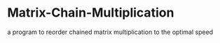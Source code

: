 # Matrix-Chain-Multiplication
a program to reorder chained matrix multiplication to the optimal speed
